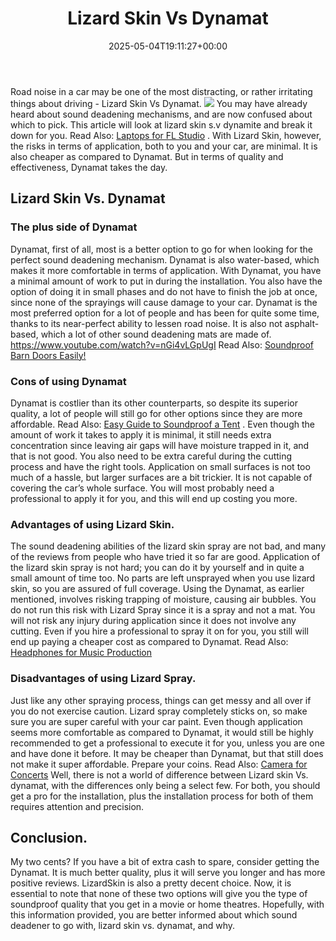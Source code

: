 ﻿---
layout: post
title: Lizard Skin Vs Dynamat
date: '2025-05-04T19:11:27+00:00'
categories:
- Soundproofing
tags: []
slug: /lizard-skin-vs-dynamat/
lastmod: 2025-05-07T12:21:28+03:00
---

Road noise in a car may be one of the most distracting, or rather irritating things about driving - Lizard Skin Vs Dynamat.
![](/assets/img/img/)
You may have already heard about sound deadening mechanisms, and are now confused about which to pick.
This article will look at lizard skin s.v dynamite and break it down for you. Read Also:
[Laptops for FL Studio](https://pestpolicy.com/best-laptops-for-fl-studio/)
.
With Lizard Skin, however, the risks in terms of application, both to you and your car, are minimal. It is also cheaper as compared to Dynamat. But in terms of quality and effectiveness, Dynamat takes the day.
## Lizard Skin Vs. Dynamat
### The plus side of Dynamat
Dynamat, first of all, most is a better option to go for when looking for the perfect sound deadening mechanism. Dynamat is also water-based, which makes it more comfortable in terms of application.
With Dynamat, you have a minimal amount of work to put in during the installation. You also have the option of doing it in small phases and do not have to finish the job at once, since none of the sprayings will cause damage to your car.
Dynamat is the most preferred option for a lot of people and has been for quite some time, thanks to its near-perfect ability to lessen road noise. It is also not asphalt-based, which a lot of other sound deadening mats are made of.
https://www.youtube.com/watch?v=nGi4vLGpUgI
Read Also:
[Soundproof Barn Doors Easily!](https://pestpolicy.com/soundproof-barn-doors/)
### Cons of using Dynamat
Dynamat is costlier than its other counterparts, so despite its superior quality, a lot of people will still go for other options since they are more affordable. Read Also:
[Easy Guide to Soundproof a Tent](https://pestpolicy.com/soundproof-a-tent/)
.
Even though the amount of work it takes to apply it is minimal, it still needs extra concentration since leaving air gaps will have moisture trapped in it, and that is not good. You also need to be extra careful during the cutting process and have the right tools.
Application on small surfaces is not too much of a hassle, but larger surfaces are a bit trickier. It is not capable of covering the car’s whole surface. You will most probably need a professional to apply it for you, and this will end up costing you more.
### Advantages of using Lizard Skin.
The sound deadening abilities of the lizard skin spray are not bad, and many of the reviews from people who have tried it so far are good.
Application of the lizard skin spray is not hard; you can do it by yourself and in quite a small amount of time too. No parts are left unsprayed when you use lizard skin, so you are assured of full coverage.
Using the Dynamat, as earlier mentioned, involves risking trapping of moisture, causing air bubbles. You do not run this risk with Lizard Spray since it is a spray and not a mat.
You will not risk any injury during application since it does not involve any cutting. Even if you hire a professional to spray it on for you, you still will end up paying a cheaper cost as compared to Dynamat.
Read Also:
[Headphones for Music Production](https://pestpolicy.com/best-headphones-for-music-production/)
### Disadvantages of using Lizard Spray.
Just like any other spraying process, things can get messy and all over if you do not exercise caution. Lizard spray completely sticks on, so make sure you are super careful with your car paint.
Even though application seems more comfortable as compared to Dynamat, it would still be highly recommended to get a professional to execute it for you, unless you are one and have done it before.
It may be cheaper than Dynamat, but that still does not make it super affordable. Prepare your coins. Read Also:
[Camera for Concerts](https://pestpolicy.com/best-camera-for-concerts/)
Well, there is not a world of difference between Lizard skin Vs. dynamat, with the differences only being a select few. For both, you should get a pro for the installation, plus the installation process for both of them requires attention and precision.
## Conclusion.
My two cents? If you have a bit of extra cash to spare, consider getting the Dynamat. It is much better quality, plus it will serve you longer and has more positive reviews. LizardSkin is also a pretty decent choice.
Now, it is essential to note that none of these two options will give you the type of soundproof quality that you get in a movie or home theatres. Hopefully, with this information provided, you are better informed about which sound deadener to go with, lizard skin vs. dynamat, and why.